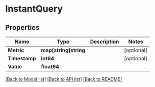 # InstantQuery

## Properties

Name | Type | Description | Notes
------------ | ------------- | ------------- | -------------
**Metric** | **map[string]string** |  | [optional] 
**Timestamp** | **int64** |  | [optional] 
**Value** | **float64** |  | 

[[Back to Model list]](../README.md#documentation-for-models) [[Back to API list]](../README.md#documentation-for-api-endpoints) [[Back to README]](../README.md)


